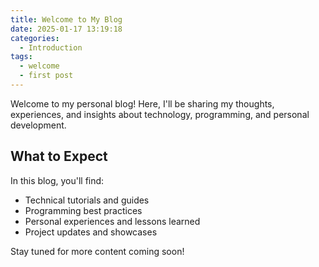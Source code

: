```yaml
---
title: Welcome to My Blog
date: 2025-01-17 13:19:18
categories:
  - Introduction
tags:
  - welcome
  - first post
---
```


Welcome to my personal blog! Here, I'll be sharing my thoughts, experiences, and insights about technology, programming, and personal development.

<!-- more -->

## What to Expect

In this blog, you'll find:
- Technical tutorials and guides
- Programming best practices
- Personal experiences and lessons learned
- Project updates and showcases

Stay tuned for more content coming soon!
